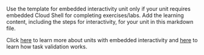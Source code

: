 
Use the template for embedded interactivity unit only if your unit requires embedded Cloud Shell for completing exercises/labs. Add the learning content, including the steps for interactivity, for your unit in this markdown file. 

Click [here](https://review.docs.microsoft.com/en-us/learn-docs/docs/unit-add-embedded-interactivity?branch=master) to learn more about units with embedded interactivity and [here](https://review.docs.microsoft.com/en-us/learn-docs/docs/unit-add-task-validation?branch=master) to learn how task validation works.
